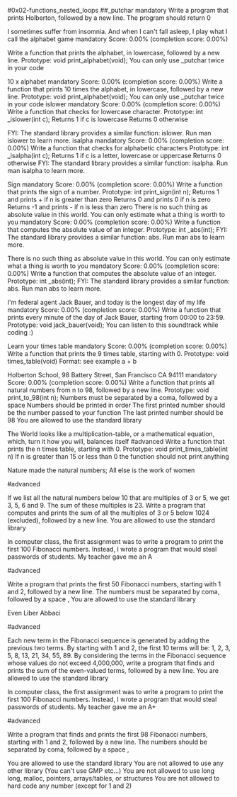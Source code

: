 #0x02-functions_nested_loops
##_putchar mandatory Write a program that prints Holberton, followed by a new line. The program should return 0

I sometimes suffer from insomnia. And when I can't fall asleep, I play what I call the alphabet game mandatory Score: 0.00% (completion score: 0.00%)

Write a function that prints the alphabet, in lowercase, followed by a new line. Prototype: void print_alphabet(void); You can only use _putchar twice in your code

10 x alphabet mandatory Score: 0.00% (completion score: 0.00%) Write a function that prints 10 times the alphabet, in lowercase, followed by a new line. Prototype: void print_alphabet(void); You can only use _putchar twice in your code
islower mandatory Score: 0.00% (completion score: 0.00%) Write a function that checks for lowercase character. Prototype: int _islower(int c); Returns 1 if c is lowercase Returns 0 otherwise

FYI: The standard library provides a similar function: islower. Run man islower to learn more.
isalpha mandatory Score: 0.00% (completion score: 0.00%) Write a function that checks for alphabetic characters Prototype: int _isalpha(int c); Returns 1 if c is a letter, lowercase or uppercase Returns 0 otherwise FYI: The standard library provides a similar function: isalpha. Run man isalpha to learn more.

Sign mandatory Score: 0.00% (completion score: 0.00%) Write a function that prints the sign of a number. Prototype: int print_sign(int n); Returns 1 and prints + if n is greater than zero Returns 0 and prints 0 if n is zero Returns -1 and prints - if n is less than zero
There is no such thing as absolute value in this world. You can only estimate what a thing is worth to you mandatory Score: 0.00% (completion score: 0.00%) Write a function that computes the absolute value of an integer. Prototype: int _abs(int); FYI: The standard library provides a similar function: abs. Run man abs to learn more.

There is no such thing as absolute value in this world. You can only estimate what a thing is worth to you mandatory Score: 0.00% (completion score: 0.00%) Write a function that computes the absolute value of an integer. Prototype: int _abs(int); FYI: The standard library provides a similar function: abs. Run man abs to learn more.

I'm federal agent Jack Bauer, and today is the longest day of my life mandatory Score: 0.00% (completion score: 0.00%) Write a function that prints every minute of the day of Jack Bauer, starting from 00:00 to 23:59. Prototype: void jack_bauer(void); You can listen to this soundtrack while coding :)

Learn your times table mandatory Score: 0.00% (completion score: 0.00%) Write a function that prints the 9 times table, starting with 0. Prototype: void times_table(void) Format: see example
a + b

Holberton School, 98 Battery Street, San Francisco CA 94111 mandatory Score: 0.00% (completion score: 0.00%) Write a function that prints all natural numbers from n to 98, followed by a new line. Prototype: void print_to_98(int n); Numbers must be separated by a coma, followed by a space Numbers should be printed in order The first printed number should be the number passed to your function The last printed number should be 98 You are allowed to use the standard library

The World looks like a multiplication-table, or a mathematical equation, which, turn it how you will, balances itself #advanced Write a function that prints the n times table, starting with 0. Prototype: void print_times_table(int n) If n is greater than 15 or less than 0 the function should not print anything

Nature made the natural numbers; All else is the work of women

#advanced

If we list all the natural numbers below 10 that are multiples of 3 or 5, we get 3, 5, 6 and 9. The sum of these multiples is 23. Write a program that computes and prints the sum of all the multiples of 3 or 5 below 1024 (excluded), followed by a new line. You are allowed to use the standard library

In computer class, the first assignment was to write a program to print the first 100 Fibonacci numbers. Instead, I wrote a program that would steal passwords of students. My teacher gave me an A

#advanced

Write a program that prints the first 50 Fibonacci numbers, starting with 1 and 2, followed by a new line. The numbers must be separated by coma, followed by a space , You are allowed to use the standard library

Even Liber Abbaci

#advanced

Each new term in the Fibonacci sequence is generated by adding the previous two terms. By starting with 1 and 2,
the first 10 terms will be: 1, 2, 3, 5, 8, 13, 21, 34, 55, 89. By considering the terms in the Fibonacci sequence whose values do not exceed 4,000,000,
write a program that finds and prints the sum of the even-valued terms, followed by a new line. You are allowed to use the standard library

In computer class, the first assignment was to write a program to print the first 100 Fibonacci numbers. Instead, I wrote a program that would steal passwords of students. My teacher gave me an A+

#advanced

Write a program that finds and prints the first 98 Fibonacci numbers, starting with 1 and 2, followed by a new line. The numbers should be separated by coma, followed by a space ,

You are allowed to use the standard library You are not allowed to use any other library (You can't use GMP etc...) You are not allowed to use long long, malloc, pointers, arrays/tables, or structures You are not allowed to hard code any number (except for 1 and 2)